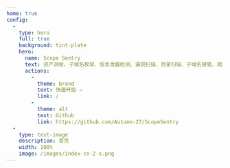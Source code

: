 ```yaml
---
home: true
config:
  -
    type: hero
    full: true
    background: tint-plate
    hero:
      name: Scope Sentry
      text: 资产测绘、子域名枚举、信息泄露检测、漏洞扫描、目录扫描、子域名接管、爬虫
      actions:
        -
          theme: brand
          text: 快速开始 →
          link: /
        -
          theme: alt
          text: Github
          link: https://github.com/Autumn-27/ScopeSentry
  -
    type: text-image
    description: 首页
    width: 100%
    image: /images/index-cn-2-s.png
---
```

